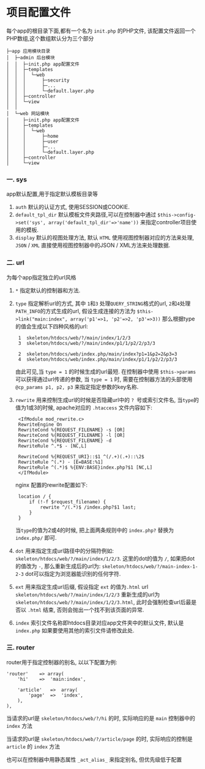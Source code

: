 # 项目配置文件

每个app的根目录下面,都有一个名为 `init.php` 的PHP文件, 该配置文件返回一个PHP数组,这个数组默认分为三个部分

	├─app 应用模块目录    
	│  ├─admin 后台模块  
	│  │  ├─init.php app配置文件
	│  │  ├─templates
	│  │  │  └─web
	│  │  │      ├─security
	│  │  │      ├─...
	│  │  │      └─default.layer.php 
	│  │  ├─controller 
	│  │  └─view
	│  │    
	│  └─web 网站模块  
	│     ├─init.php app配置文件
	│     ├─templates
	│     │  └─web
	│     │      ├─home
	│     │      ├─user
	│     │      ├─...
	│     │      └─default.layer.php 
	│     ├─controller
	│     └─view 


### 一. sys
app默认配置,用于指定默认模板目录等

1. `auth` 默认的认证方式, 使用SESSION或COOKIE.
2. `default_tpl_dir` 默认模板文件夹路径,可以在控制器中通过 `$this->config->set('sys', array('default_tpl_dir'=>'name'))` 来指定controller项目使用的模板.
3. `display` 默认的视图处理方法, 默认 `HTML` 使用视图控制器对应的方法来处理, `JSON` / `XML` 直接使用视图控制器中的JSON / XML方法来处理数据.

### 二. url
为每个app指定独立的url风格

1. `*` 指定默认的控制器和方法.

2. `type` 指定解析url的方式, 其中 `1`和`3` 处理`QUERY_STRING`格式的url, `2`和`4`处理`PATH_INFO`的方式生成的url, 假设生成连接的方法为 `$this->link("main:index", array('p1'=>1, 'p2'=>2, 'p3'=>3))` 那么根据type的值会生成以下四种风格的url:	
		
		1  skeleton/htdocs/web/?/main/index/1/2/3
		3  skeleton/htdocs/web/?/main/index/p1/1/p2/2/p3/3

		2  skeleton/htdocs/web/index.php/main/index?p1=1&p2=2&p3=3		
		4  skeleton/htdocs/web/index.php/main/index/p1/1/p2/2/p3/3

	由此可见,当 `type = 1` 的时候生成的url最短. 在控制器中使用 `$this->params` 可以获得通过url传递的参数, 当 `type = 1` 时, 需要在控制器方法的头部使用 `@cp_params p1, p2, p3` 来指定指定参数的key名称.

3. `rewrite` 用来控制生成url的时候是否隐藏url中的 `? `号或索引文件名, 当`type`的值为1或3的时候, apache对应的 `.htaccess` 文件内容如下:
		
		<IfModule mod_rewrite.c>
		RewriteEngine On
		RewriteCond %{REQUEST_FILENAME} -s [OR]
		RewriteCond %{REQUEST_FILENAME} -l [OR]
		RewriteCond %{REQUEST_FILENAME} -d
		RewriteRule ^.*$ - [NC,L]
		
		RewriteCond %{REQUEST_URI}::$1 ^(/.+)(.+)::\2$
		RewriteRule ^(.*) - [E=BASE:%1]
		RewriteRule ^(.*)$ %{ENV:BASE}index.php?$1 [NC,L]
		</IfModule>
	
	nginx 配置的rewrite配置如下:
		    
		location / {
	        if (!-f $request_filename) {
	            rewrite ^/(.*)$ /index.php?$1 last;
	        }
	    }
	当`type`的值为2或4的时候, 把上面两条规则中的 `index.php?` 替换为 `index.php/` 即可.

4. `dot` 用来指定生成url路径中的分隔符例如: `skeleton/htdocs/web/?/main/index/1/2/3`. 这里的dot的值为 `/`, 如果把dot的值改为 `-`, 那么重新生成后的url为: `skeleton/htdocs/web/?/main-index-1-2-3` dot可以指定为浏览器能识别的任何字符.

5. `ext` 用来指定生成url后缀, 假设指定 `ext` 的值为`.html` url `skeleton/htdocs/web/?/main/index/1/2/3` 重新生成的url为 `skeleton/htdocs/web/?/main/index/1/2/3.html`, 此时会强制检查url后最是否以 `.html` 结束, 否则会抛出一个找不到该页面的异常.

6. `index` 索引文件名称即htdocs目录对应app文件夹中的默认文件, 默认是 `index.php` 如果要使用其他的索引文件请修改此处. 

### 三. router 
router用于指定控制器的别名, 以以下配置为例:

	'router'    => array(
        'hi'    =>  'main:index',

        'article'   =>  array(
            'page'  =>  'index',
        ),
    ),

当请求的url是 `skeleton/htdocs/web/?/hi` 的时, 实际响应的是 `main` 控制器中的 `index` 方法
 
当请求的url是 `skeleton/htdocs/web/?/article/page` 的时, 实际响应的控制是 `article` 的 `index` 方法  

也可以在控制器中用静态属性 `_act_alias_` 来指定别名, 但优先级低于配置
